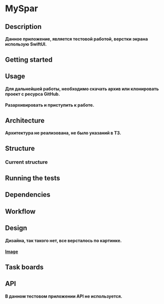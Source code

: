 # MySpar

## Description
#### Данное приложение, является тестовой работой, верстки экрана использую SwiftUI.

## Getting started
#### 

## Usage
####  Для дальнейшей работы, необходимо скачать архив или клонировать проект с ресурса GitHub.
#### Разархивировать и приступить к работе.

## Architecture
#### Архитектура не реализована, не было указаний в ТЗ. 

## Structure
### Current structure

## Running the tests

## Dependencies

## Workflow

## Design
#### Дизайна, так такого нет, все версталось по картинке.
#### [Image](https://docs.google.com/document/d/1C-YxRFd_na_JsJaIJ68PGwFPgoaKaZEZgHG-AGuULtw/edit)

## Task boards

## API
#### В данном тестовом приложении API не используется.


